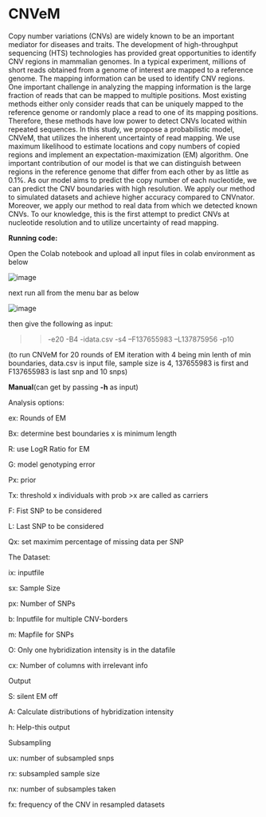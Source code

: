 # CNVeM

Copy number variations (CNVs) are widely known to be an important mediator for diseases
and traits. The development of high-throughput sequencing (HTS) technologies has provided 
great opportunities to identify CNV regions in mammalian genomes. In a typical
experiment, millions of short reads obtained from a genome of interest are mapped to a
reference genome. The mapping information can be used to identify CNV regions. One
important challenge in analyzing the mapping information is the large fraction of reads that
can be mapped to multiple positions. Most existing methods either only consider reads that
can be uniquely mapped to the reference genome or randomly place a read to one of its
mapping positions. Therefore, these methods have low power to detect CNVs located within
repeated sequences. In this study, we propose a probabilistic model, CNVeM, that utilizes
the inherent uncertainty of read mapping. We use maximum likelihood to estimate locations
and copy numbers of copied regions and implement an expectation-maximization (EM)
algorithm. One important contribution of our model is that we can distinguish between
regions in the reference genome that differ from each other by as little as 0.1%. As our
model aims to predict the copy number of each nucleotide, we can predict the CNV
boundaries with high resolution. We apply our method to simulated datasets and achieve
higher accuracy compared to CNVnator. Moreover, we apply our method to real data from
which we detected known CNVs. To our knowledge, this is the first attempt to predict CNVs
at nucleotide resolution and to utilize uncertainty of read mapping.



**Running code:**

Open the Colab notebook and upload all input files in colab environment as below

![image](https://user-images.githubusercontent.com/69287552/156901639-d3b3d455-39a1-47fa-a53d-3c59efb86e67.png)





next run all from the menu bar as below


![image](https://user-images.githubusercontent.com/69287552/156901667-6448678c-98c1-411d-bca5-c07a7edceb91.png)

then give the following as input:

>>-e20 -B4 -idata.csv -s4 –F137655983 –L137875956 -p10

 (to run CNVeM for 20 rounds of EM iteration with 4 being min lenth of min boundaries, data.csv is input file, sample size is 4, 137655983 is first and F137655983 is last snp and 10 snps)




**Manual**(can get by passing **-h** as input)

Analysis options:

  ex:	Rounds of EM 

  Bx:	determine best boundaries x is minimum length	

  R:	use LogR Ratio for EM

  G:	model genotyping error

  Px:	prior 

  Tx:	threshold x individuals with prob >x are called as carriers

  F:	Fist SNP to be considered

  L:	Last SNP to be considered

  Qx:	set maximim percentage of missing data per SNP


The Dataset:

  ix:	inputfile 

  sx:	Sample Size 

  px:	Number of SNPs

  b:	Inputfile for multiple CNV-borders

  m:	Mapfile for SNPs

  O:	Only one hybridization intensity is in the datafile

  cx:	Number of columns with irrelevant info


Output

  S:	silent EM off

  A:	Calculate distributions of hybridization intensity

  h:	Help-this output


Subsampling

  ux:	number of subsampled snps  

  rx:	subsampled sample size 

  nx:	number of subsamples taken 

  fx:	frequency of  the CNV in resampled datasets 


